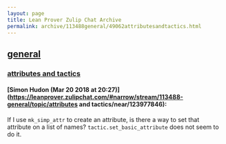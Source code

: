 ```yaml
---
layout: page
title: Lean Prover Zulip Chat Archive 
permalink: archive/113488general/49062attributesandtactics.html
---
```


## [general](index.html)
### [attributes and tactics](49062attributesandtactics.html)

#### [Simon Hudon (Mar 20 2018 at 20:27)](https://leanprover.zulipchat.com/#narrow/stream/113488-general/topic/attributes and tactics/near/123977846):
If I use `mk_simp_attr` to create an attribute, is there a way to set that attribute on a list of names? `tactic.set_basic_attribute` does not seem to do it.

